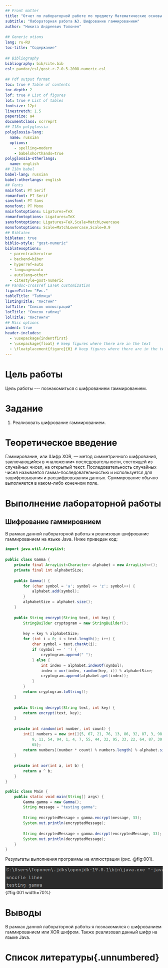 ```yaml
---
## Front matter
title: "Отчет по лабораторной работе по предмету Математические основы защиты информации и информационной безопасности"
subtitle: "Лабораторная работа №3. Шифрование гаммированием"
author: "Никита Андреевич Топонен"

## Generic otions
lang: ru-RU
toc-title: "Содержание"

## Bibliography
bibliography: bib/cite.bib
csl: pandoc/csl/gost-r-7-0-5-2008-numeric.csl

## Pdf output format
toc: true # Table of contents
toc-depth: 2
lof: true # List of figures
lot: true # List of tables
fontsize: 12pt
linestretch: 1.5
papersize: a4
documentclass: scrreprt
## I18n polyglossia
polyglossia-lang:
  name: russian
  options:
	- spelling=modern
	- babelshorthands=true
polyglossia-otherlangs:
  name: english
## I18n babel
babel-lang: russian
babel-otherlangs: english
## Fonts
mainfont: PT Serif
romanfont: PT Serif
sansfont: PT Sans
monofont: PT Mono
mainfontoptions: Ligatures=TeX
romanfontoptions: Ligatures=TeX
sansfontoptions: Ligatures=TeX,Scale=MatchLowercase
monofontoptions: Scale=MatchLowercase,Scale=0.9
## Biblatex
biblatex: true
biblio-style: "gost-numeric"
biblatexoptions:
  - parentracker=true
  - backend=biber
  - hyperref=auto
  - language=auto
  - autolang=other*
  - citestyle=gost-numeric
## Pandoc-crossref LaTeX customization
figureTitle: "Рис."
tableTitle: "Таблица"
listingTitle: "Листинг"
lofTitle: "Список иллюстраций"
lotTitle: "Список таблиц"
lolTitle: "Листинги"
## Misc options
indent: true
header-includes:
  - \usepackage{indentfirst}
  - \usepackage{float} # keep figures where there are in the text
  - \floatplacement{figure}{H} # keep figures where there are in the text
---
```


# Цель работы

Цель работы --- познакомиться с шифрованием гаммированием.

# Задание

1. Реализовать шифрование гаммированием.

# Теоретическое введение

Гаммирование, или Шифр XOR, — метод симметричного шифрования, заключающийся в «наложении» последовательности, состоящей из случайных чисел, на открытый текст. Последовательность случайных чисел называется гамма-последовательностью и используется для зашифровывания и расшифровывания данных. Суммирование обычно выполняется в каком-либо конечном поле.

# Выполнение лабораторной работы

## Шифрование гаммировнием

В рамках данной лабораторной работы я реализовал шифрование гаммированием на языке Java. Ниже приведен код:

```java
import java.util.ArrayList;

public class Gamma {
    private final ArrayList<Character> alphabet = new ArrayList<>();
    private final int alphabetSize;

    public Gamma() {
        for (char symbol = 'a'; symbol <= 'z'; symbol++) {
            alphabet.add(symbol);
        }
        alphabetSize = alphabet.size();
    }

    public String encrypt(String text, int key) {
        StringBuilder cryptogram = new StringBuilder();

        key = key % alphabetSize;
        for (int i = 0; i < text.length(); i++) {
            char symbol = text.charAt(i);
            if (symbol == ' ') {
                cryptogram.append(" ");
            } else {
                int index = alphabet.indexOf(symbol);
                index = xor(index, random(key, i)) % alphabetSize;
                cryptogram.append(alphabet.get(index));
            }
        }
        return cryptogram.toString();
    }

    public String decrypt(String text, int key) {
        return encrypt(text, key);
    }

    private int random(int number, int count) {
        int[] numbers = new int[]{5, 67, 21, 76, 13, 86, 32, 87, 3, 98, 21,
            9, 11, 54, 94, 1, 4, 7, 55, 44, 32, 95, 33, 22, 64, 87, 30, 39,
            65};
        return numbers[(number * count) % numbers.length] % alphabet.size();
    }

    private int xor(int a, int b) {
        return a ^ b;
    }
}
```

```java
public class Main {
    public static void main(String[] args) {
        Gamma gamma = new Gamma();
        String message = "testing gamma";

        String encryptedMessage = gamma.encrypt(message, 33);
        System.out.println(encryptedMessage);

        String decryptedMessage = gamma.decrypt(encryptedMessage, 33);
        System.out.println(decryptedMessage);
    }
}
```

Результаты выполнения программы на иллюстрации (рис. @fig:001).

![Шифрование гаммированием](image/gamma.png){#fig:001 width=70%}

# Выводы

В рамках данной лабораторной работы я познакомился с шифрованием гаммированием или XOR шифром. Также реализовал данный шифр на языке Java.

# Список литературы{.unnumbered}